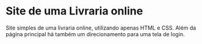 # Site de uma Livraria online
Site simples de uma livraria online, utilizando apenas HTML e CSS. Além da página principal há também um direcionamento para uma tela de login. 
